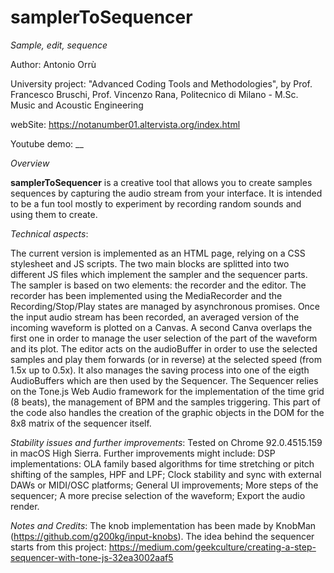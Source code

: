 # samplerToSequencer
_Sample, edit, sequence_

Author: Antonio Orrù

University project: "Advanced Coding Tools and Methodologies", by Prof. Francesco Bruschi, Prof. Vincenzo Rana, Politecnico di Milano - M.Sc. Music and Acoustic Engineering

webSite: https://notanumber01.altervista.org/index.html

Youtube demo: __



_Overview_

**samplerToSequencer** is a creative tool that allows you to create samples sequences by capturing the audio stream from your interface. It is intended to be a fun tool mostly to experiment by recording random sounds and using them to create. 


_Technical aspects_:

The current version is implemented as an HTML page, relying on a CSS stylesheet and JS scripts. The two main blocks are splitted into two different JS files which implement the sampler and the sequencer parts. The sampler is based on two elements: the recorder and the editor. The recorder has been implemented using the MediaRecorder and the Recording/Stop/Play states are managed by asynchronous promises. Once the input audio stream has been recorded, an averaged version of the incoming waveform is plotted on a Canvas. A second Canva overlaps the first one in order to manage the user selection of the part of the waveform and its plot. 
The editor acts on the audioBuffer in order to use the selected samples and play them forwards (or in reverse) at the selected speed (from 1.5x up to 0.5x).
It also manages the saving process into one of the eigth AudioBuffers which are then used by the Sequencer.
The Sequencer relies on the Tone.js Web Audio framework for the implementation of the time grid (8 beats), the management of BPM and the samples triggering. This part of the code also handles the creation of the graphic objects in the DOM for the 8x8 matrix of the sequencer itself.

_Stability issues and further improvements_:
Tested on Chrome 92.0.4515.159 in macOS High Sierra.
Further improvements might include:
DSP implementations: OLA family based algorithms for time stretching or pitch shifting of the samples, HPF and LPF;
Clock stability and sync with external DAWs or MIDI/OSC platforms;
General UI improvements;
More steps of the sequencer;
A more precise selection of the waveform;
Export the audio render.


_Notes and Credits_:
The knob implementation has been made by KnobMan (https://github.com/g200kg/input-knobs).
The idea behind the sequencer starts from this project: https://medium.com/geekculture/creating-a-step-sequencer-with-tone-js-32ea3002aaf5



